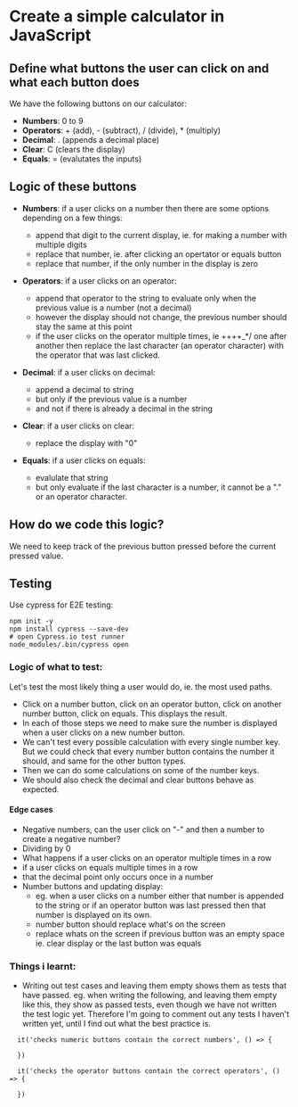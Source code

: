 # Create a simple calculator in JavaScript

## Define what buttons the user can click on and what each button does

We have the following buttons on our calculator:

- **Numbers**: 0 to 9
- **Operators**: + (add), - (subtract), / (divide), * (multiply) 
- **Decimal**: . (appends a decimal place)
- **Clear**: C (clears the display)
- **Equals**: = (evalutates the inputs)

## Logic of these buttons

- **Numbers**: if a user clicks on a number then there are some options depending on a few things:
    - append that digit to the current display, ie. for making a number with multiple digits
    - replace that number, ie. after clicking an opertator or equals button
    - replace that number, if the only number in the display is zero

- **Operators**: if a user clicks on an operator:
    - append that operator to the string to evaluate only when the previous value is a number (not a decimal)
    - however the display should not change, the previous number should stay the same at this point
    - if the user clicks on the operator multiple times, ie ++++_*/ one after another then replace the last character (an operator character) with the operator that was last clicked.

- **Decimal**: if a user clicks on decimal:
    - append a decimal to string
    - but only if the previous value is a number
    - and not if there is already a decimal in the string

- **Clear**: if a user clicks on clear:
    - replace the display with "0"

- **Equals**: if a user clicks on equals:
    - evalulate that string
    - but only evaluate if the last character is a number, it cannot be a "." or an operator character.

## How do we code this logic?

We need to keep track of the previous button pressed before the current pressed value.

## Testing

Use cypress for E2E testing:
```
npm init -y
npm install cypress --save-dev
# open Cypress.io test runner
node_modules/.bin/cypress open
```

### Logic of what to test:

Let's test the most likely thing a user would do, ie. the most used paths.
- Click on a number button, click on an operator button, click on another number button, click on equals. This displays the result.
- In each of those steps we need to make sure the number is displayed when a user clicks on a new number button.
- We can't test every possible calculation with every single number key. But we could check that every number button contains the number it should, and same for the other button types.
- Then we can do some calculations on some of the number keys.
- We should also check the decimal and clear buttons behave as expected.

#### Edge cases

- Negative numbers, can the user click on "-" and then a number to create a negative number?
- Dividing by 0
- What happens if a user clicks on an operator multiple times in a row
- if a user clicks on equals multiple times in a row
- that the decimal point only occurs once in a number
- Number buttons and updating display:
    - eg. when a user clicks on a number either that number is appended to the string or if an operator button was last pressed then that number is displayed on its own.
    - number button should replace what's on the screen
    - replace whats on the screen if previous button was an empty space ie. clear display or the last button was equals

### Things i learnt:

- Writing out test cases and leaving them empty shows them as tests that have passed. 
eg. when writing the following, and leaving them empty like this, they show as passed tests, even though we have not written the test logic yet. Therefore I'm going to comment out any tests I haven't written yet, until I find out what the best practice is.
```
  it('checks numeric buttons contain the correct numbers', () => {

  })

  it('checks the operator buttons contain the correct operators', () => {
    
  })
```